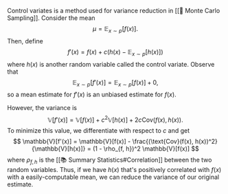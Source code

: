 Control variates is a method used for variance reduction in [[🤔 Monte Carlo Sampling]]. Consider the mean 
$$
\mu = \mathbb{E}_{x \sim p}[f(x)].
$$
 Then, define 
$$
f'(x) = f(x) + c(h(x) - \mathbb{E}_{x \sim p}[h(x)])
$$
 where $h(x)$ is another random variable called the control variate. Observe that 
$$
\mathbb{E}_{x \sim p}[f'(x)] = \mathbb{E}_{x \sim p}[f(x)] + 0,
$$
 so a mean estimate for $f'(x)$ is an unbiased estimate for $f(x)$.

However, the variance is 
$$
\mathbb{V}[f'(x)] = \mathbb{V}[f(x)] + c^2\mathbb{V}[h(x)] + 2c\text{Cov}(f(x), h(x)).
$$
 To minimize this value, we differentiate with respect to $c$ and get 
$$
\mathbb{V}[f'(x)] = \mathbb{V}[f(x)] - \frac{(\text{Cov}(f(x), h(x))^2}{\mathbb{V}[h(x)]} = (1 - \rho_{f, h})^2 \mathbb{V}[f(x)]
$$
 where $\rho_{f, h}$ is the [[📚 Summary Statistics#Correlation]] between the two random variables. Thus, if we have $h(x)$ that's positively correlated with $f(x)$ with a easily-computable mean, we can reduce the variance of our original estimate.